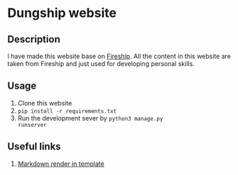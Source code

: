 # Dungship website
## Description
I have made this website base on [Fireship](https://fireship.io/). All the content in this website are taken from Fireship and just used for developing personal skills.
## Usage
1. Clone this website
2. <code>pip install -r requirements.txt</code>
3. Run the development sever by <code>python3 manage.py runserver</code>
## Useful links
1. [Markdown render in template](https://learndjango.com/tutorials/django-markdown-tutorial)